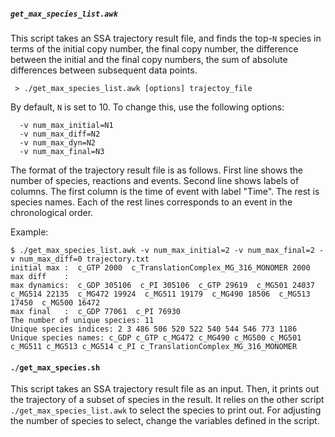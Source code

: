 ##### `get_max_species_list.awk`

This script takes an SSA trajectory result file, and finds the top-`N` species
in terms of the initial copy number, the final copy number, the difference
between the initial and the final copy numbers, the sum of absolute differences
between subsequent data points.
```
 > ./get_max_species_list.awk [options] trajectoy_file
 ```
 By default, `N` is set to 10. To change this, use the following options:
 ```
   -v num_max_initial=N1
   -v num_max_diff=N2
   -v num_max_dyn=N2
   -v num_max_final=N3
   ```

 The format of the trajectory result file is as follows. First line shows the
 number of species, reactions and events. Second line shows labels of columns.
 The first column is the time of event with label "Time". The rest is species
 names. Each of the rest lines corresponds to an event in the chronological order.

Example:
```
$ ./get_max_species_list.awk -v num_max_initial=2 -v num_max_final=2 -v num_max_diff=0 trajectory.txt 
initial max :  c_GTP 2000  c_TranslationComplex_MG_316_MONOMER 2000
max diff    :
max dynamics:  c_GDP 305106  c_PI 305106  c_GTP 29619  c_MG501 24037  c_MG514 22135  c_MG472 19924  c_MG511 19179  c_MG490 18506  c_MG513 17450  c_MG500 16472
max final   :  c_GDP 77061  c_PI 76930
The number of unique species: 11
Unique species indices: 2 3 486 506 520 522 540 544 546 773 1186
Unique species names: c_GDP c_GTP c_MG472 c_MG490 c_MG500 c_MG501 c_MG511 c_MG513 c_MG514 c_PI c_TranslationComplex_MG_316_MONOMER
```


#### `./get_max_species.sh`

This script takes an SSA trajectory result file as an input. Then, it prints
out the trajectory of a subset of species in the result. It relies on the
other script `./get_max_species_list.awk` to select the species to print out.
For adjusting the number of species to select, change the variables defined
in the script.
